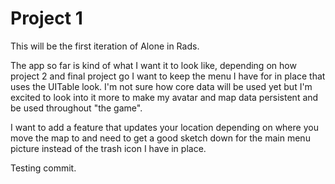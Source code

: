 # Project 1

This will be the first iteration of Alone in Rads. 

The app so far is kind of what I want it to look like, depending on how project 2 and final project go I want to keep the menu I have for in place that uses the UITable look. I'm not sure how core data will be used yet but I'm excited to look into it more to make my avatar and map data persistent and be used throughout "the game".

I want to add a feature that updates your location depending on where you move the map to and need to get a good sketch down for the main menu picture instead of the trash icon I have in place.

Testing commit.
